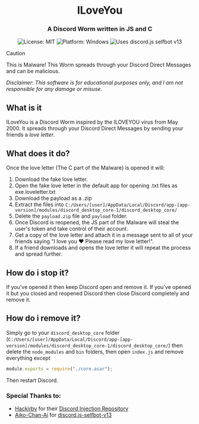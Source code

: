 <h1 align="center">
  ILoveYou
</h1>

<h3 align="center">
  A Discord Worm written in JS and C
</h3>

<p align="center">
    <img src="https://img.shields.io/badge/License-MIT-blue.svg" alt="License: MIT"/>
    <img src="https://img.shields.io/badge/Platform-Windows-green.svg" alt="Platform: Windows"/>
    <img src="https://img.shields.io/badge/Uses-discord.js_selfbot_v13-red.svg" alt="Uses discord.js selfbot v13"/>
</p>

> [!caution]
> This is Malware! This Worm spreads through your Discord Direct Messages and can be malicious.

*Disclaimer: This software is for educational purposes only, and I am not responsible for any damage or misuse.*

## What is it
ILoveYou is a Discord Worm inspired by the ILOVEYOU virus from May 2000. It spreads through your Discord Direct Messages by sending your friends a *love letter*.

## What does it do?
Once the love letter (The C part of the Malware) is opened it will:
1. Download the fake love letter.
2. Open the fake love letter in the default app for opening .txt files as exe.loveletter.txt
3. Download the payload as a .zip
4. Extract the files into `C:/Users/[user]/AppData/Local/Discord/app-[app-version]/modules/discord_desktop_core-1/discord_desktop_core/`
5. Delete the `payload.zip` file and `payload` folder.
6. Once Discord is reopened, the JS part of the Malware will steal the user's token and take control of their account.
7. Get a copy of the love letter and attach it in a message sent to all of your friends saying "I love you ❤️ Please read my love letter!".
8. If a friend downloads and opens the love letter it will repeat the process and spread further.

## How do i stop it?
If you've opened it then keep Discord open and remove it.
If you've opened it but you closed and reopened Discord then close Discord completely and remove it.

## How do i remove it?
Simply go to your `discord_desktop_core` folder (`C:/Users/[user]/AppData/Local/Discord/app-[app-version]/modules/discord_desktop_core-1/discord_desktop_core/`) then delete the `node_modules` and `bin` folders, then open `index.js` and remove everything except
```js
module.exports = require("./core.asar");
```
Then restart Discord.

### Special Thanks to:
* [Hackirby](https://github.com/hackirby) for their [Discord Injection Repository](https://github.com/hackirby/discord-injection)
* [Aiko-Chan-Ai](https://github.com/aiko-chan-ai) for [discord.js-selfbot-v13](https://github.com/aiko-chan-ai/discord.js-selfbot-v13)